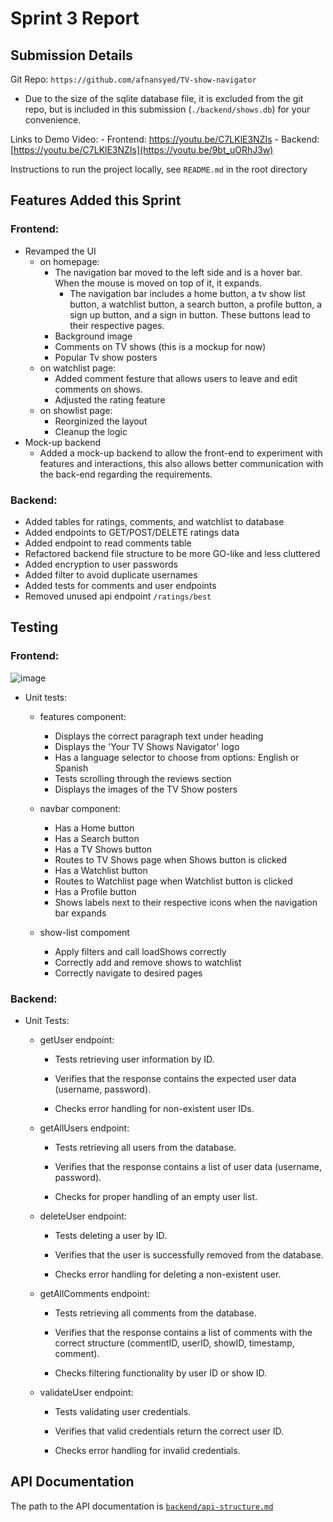# Sprint 3 Report

## Submission Details
Git Repo: `https://github.com/afnansyed/TV-show-navigator`
- Due to the size of the sqlite database file, it is excluded from the git repo, but is included in this submission (`./backend/shows.db`) for your convenience.

Links to Demo Video:
    - Frontend: https://youtu.be/C7LKlE3NZIs
    - Backend: [https://youtu.be/C7LKlE3NZIs](https://youtu.be/9bt_uORhJ3w)

Instructions to run the project locally, see `README.md` in the root directory

## Features Added this Sprint
### Frontend:

- Revamped the UI
    - on homepage:
        - The navigation bar moved to the left side and is a hover bar. When the mouse is moved on top of it, it expands.
           - The navigation bar includes a home button, a tv show list button, a watchlist button, a search button, a profile button, a sign up button, and a sign in button. These buttons lead to their respective pages.
        - Background image
        - Comments on TV shows (this is a mockup for now)
        - Popular Tv show posters
    - on watchlist page:
        - Added comment festure that allows users to leave and edit comments on shows.
        - Adjusted the rating feature
    - on showlist page:
        - Reorginized the layout
        - Cleanup the logic
- Mock-up backend
    - Added a mock-up backend to allow the front-end to experiment with features and interactions, this also allows better communication with the back-end regarding the requirements.


### Backend:
- Added tables for ratings, comments, and watchlist to database
- Added endpoints to GET/POST/DELETE ratings data
- Added endpoint to read comments table
- Refactored backend file structure to be more GO-like and less cluttered
- Added encryption to user passwords
- Added filter to avoid duplicate usernames
- Added tests for comments and user endpoints
- Removed unused api endpoint `/ratings/best`

## Testing
### Frontend:
![image](https://github.com/user-attachments/assets/f8516189-5ed3-4352-bee4-b1e482458b7b)

- Unit tests:
  - features component:
      - Displays the correct paragraph text under heading
      - Displays the 'Your TV Shows Navigator' logo
      - Has a language selector to choose from options: English or Spanish
      - Tests scrolling through the reviews section
      - Displays the images of the TV Show posters

  - navbar component:
      - Has a Home button
      - Has a Search button
      - Has a TV Shows button
      - Routes to TV Shows page when Shows button is clicked
      - Has a Watchlist button
      - Routes to Watchlist page when Watchlist button is clicked
      - Has a Profile button
      - Shows labels next to their respective icons when the navigation bar expands
  - show-list compoment
      - Apply filters and call loadShows correctly
      - Correctly add and remove shows to watchlist
      - Correctly navigate to desired pages



    
### Backend:
- Unit Tests:

  - getUser endpoint:

    - Tests retrieving user information by ID.

    - Verifies that the response contains the expected user data (username, password).

    - Checks error handling for non-existent user IDs.

  - getAllUsers endpoint:

    - Tests retrieving all users from the database.

    - Verifies that the response contains a list of user data (username, password).

    - Checks for proper handling of an empty user list.

  - deleteUser endpoint:

    - Tests deleting a user by ID.

    - Verifies that the user is successfully removed from the database.

    - Checks error handling for deleting a non-existent user.

  - getAllComments endpoint:

    - Tests retrieving all comments from the database.

    - Verifies that the response contains a list of comments with the correct structure (commentID, userID, showID, timestamp, comment).

    - Checks filtering functionality by user ID or show ID.

  - validateUser endpoint:
 
    - Tests validating user credentials.

    - Verifies that valid credentials return the correct user ID.

    - Checks error handling for invalid credentials.


## API Documentation

The path to the API documentation is [`backend/api-structure.md`](backend/api-structure.md)

